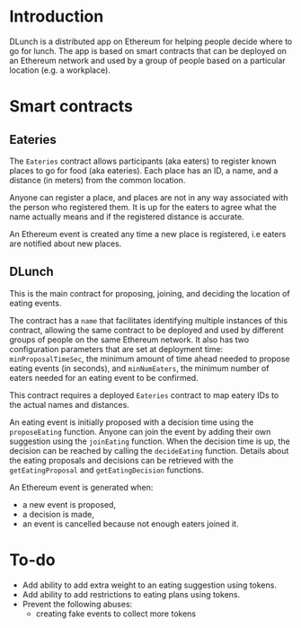 
# Introduction

DLunch is a distributed app on Ethereum for helping people decide where to go
for lunch. The app is based on smart contracts that can be deployed on an
Ethereum network and used by a group of people based on a particular location
(e.g. a workplace).

# Smart contracts

## Eateries

The `Eateries` contract allows participants (aka eaters) to register known
places to go for food (aka eateries). Each place has an ID, a name, and a
distance (in meters) from the common location.

Anyone can register a place, and places are not in any way associated with the
person who registered them. It is up for the eaters to agree what the name
actually means and if the registered distance is accurate.

An Ethereum event is created any time a new place is registered, i.e eaters
are notified about new places.

## DLunch

This is the main contract for proposing, joining, and deciding the location of
eating events.

The contract has a `name` that facilitates identifying multiple instances of
this contract, allowing the same contract to be deployed and used by different
groups of people on the same Ethereum network. It also has two configuration
parameters that are set at deployment time: `minProposalTimeSec`, the minimum
amount of time ahead needed to propose eating events (in seconds), and
`minNumEaters`, the minimum number of eaters needed for an eating event to be
confirmed.

This contract requires a deployed `Eateries` contract to map eatery IDs to the
actual names and distances.

An eating event is initially proposed with a decision time using the
`proposeEating` function. Anyone can join the event by adding their own
suggestion using the `joinEating` function. When the decision time is up, the
decision can be reached by calling the `decideEating` function. Details about
the eating proposals and decisions can be retrieved with the `getEatingProposal`
and `getEatingDecision` functions.

An Ethereum event is generated when:
* a new event is proposed,
* a decision is made,
* an event is cancelled because not enough eaters joined it.

# To-do

* Add ability to add extra weight to an eating suggestion using tokens.
* Add ability to add restrictions to eating plans using tokens.
* Prevent the following abuses:
  * creating fake events to collect more tokens

